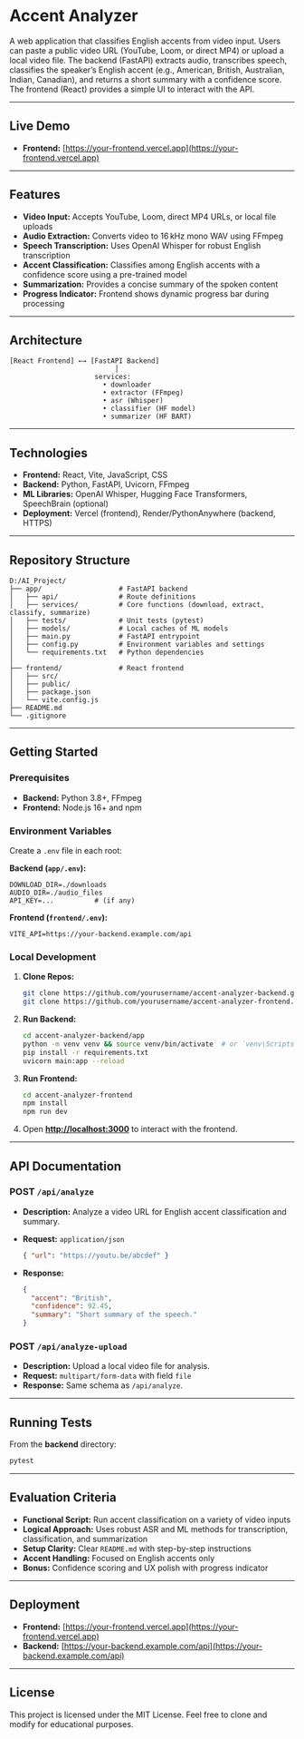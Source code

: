 # Accent Analyzer

A web application that classifies English accents from video input. Users can paste a public video URL (YouTube, Loom, or direct MP4) or upload a local video file. The backend (FastAPI) extracts audio, transcribes speech, classifies the speaker’s English accent (e.g., American, British, Australian, Indian, Canadian), and returns a short summary with a confidence score. The frontend (React) provides a simple UI to interact with the API.

---

## Live Demo

* **Frontend:** [https://your-frontend.vercel.app](https://your-frontend.vercel.app)

---

## Features

* **Video Input:** Accepts YouTube, Loom, direct MP4 URLs, or local file uploads
* **Audio Extraction:** Converts video to 16 kHz mono WAV using FFmpeg
* **Speech Transcription:** Uses OpenAI Whisper for robust English transcription
* **Accent Classification:** Classifies among English accents with a confidence score using a pre-trained model
* **Summarization:** Provides a concise summary of the spoken content
* **Progress Indicator:** Frontend shows dynamic progress bar during processing

---

## Architecture

```
[React Frontend] ←→ [FastAPI Backend]
                          │
                     services:
                       • downloader
                       • extractor (FFmpeg)
                       • asr (Whisper)
                       • classifier (HF model)
                       • summarizer (HF BART)
```

---

## Technologies

* **Frontend:** React, Vite, JavaScript, CSS
* **Backend:** Python, FastAPI, Uvicorn, FFmpeg
* **ML Libraries:** OpenAI Whisper, Hugging Face Transformers, SpeechBrain (optional)
* **Deployment:** Vercel (frontend), Render/PythonAnywhere (backend, HTTPS)

---

## Repository Structure

```
D:/AI_Project/
├── app/                   # FastAPI backend
│   ├── api/               # Route definitions
│   ├── services/          # Core functions (download, extract, classify, summarize)
│   ├── tests/             # Unit tests (pytest)
│   ├── models/            # Local caches of ML models
│   ├── main.py            # FastAPI entrypoint
│   ├── config.py          # Environment variables and settings
│   └── requirements.txt   # Python dependencies
│
├── frontend/              # React frontend
│   ├── src/
│   ├── public/
│   ├── package.json
│   └── vite.config.js
├── README.md
└── .gitignore
```

---

## Getting Started

### Prerequisites

* **Backend:** Python 3.8+, FFmpeg
* **Frontend:** Node.js 16+ and npm

### Environment Variables

Create a `.env` file in each root:

**Backend (****`app/.env`****):**

```
DOWNLOAD_DIR=./downloads
AUDIO_DIR=./audio_files
API_KEY=...          # (if any)
```

**Frontend (****`frontend/.env`****):**

```
VITE_API=https://your-backend.example.com/api
```

### Local Development

1. **Clone Repos:**

   ```bash
   git clone https://github.com/yourusername/accent-analyzer-backend.git
   git clone https://github.com/yourusername/accent-analyzer-frontend.git
   ```

2. **Run Backend:**

   ```bash
   cd accent-analyzer-backend/app
   python -m venv venv && source venv/bin/activate  # or `venv\Scripts\activate` on Windows
   pip install -r requirements.txt
   uvicorn main:app --reload
   ```

3. **Run Frontend:**

   ```bash
   cd accent-analyzer-frontend
   npm install
   npm run dev
   ```

4. Open **[http://localhost:3000](http://localhost:3000)** to interact with the frontend.

---

## API Documentation

### POST `/api/analyze`

* **Description:** Analyze a video URL for English accent classification and summary.
* **Request:** `application/json`

  ```json
  { "url": "https://youtu.be/abcdef" }
  ```
* **Response:**

  ```json
  {
    "accent": "British",
    "confidence": 92.45,
    "summary": "Short summary of the speech."
  }
  ```

### POST `/api/analyze-upload`

* **Description:** Upload a local video file for analysis.
* **Request:** `multipart/form-data` with field `file`
* **Response:** Same schema as `/api/analyze`.

---

## Running Tests

From the **backend** directory:

```bash
pytest
```

---

## Evaluation Criteria

* **Functional Script:** Run accent classification on a variety of video inputs
* **Logical Approach:** Uses robust ASR and ML methods for transcription, classification, and summarization
* **Setup Clarity:** Clear `README.md` with step-by-step instructions
* **Accent Handling:** Focused on English accents only
* **Bonus:** Confidence scoring and UX polish with progress indicator

---

## Deployment

* **Frontend:** [https://your-frontend.vercel.app](https://your-frontend.vercel.app)
* **Backend:** [https://your-backend.example.com/api](https://your-backend.example.com/api)

---

## License

This project is licensed under the MIT License. Feel free to clone and modify for educational purposes.


